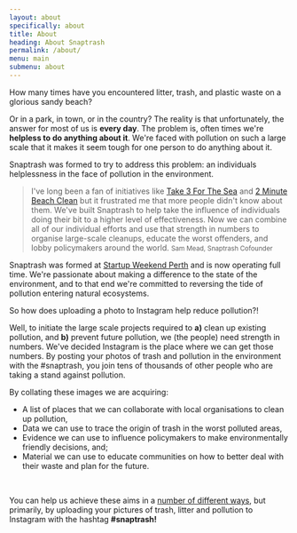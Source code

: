 ```yaml
---
layout: about
specifically: about
title: About
heading: About Snaptrash
permalink: /about/
menu: main
submenu: about
---
```


<p class="lead">How many times have you encountered litter, trash, and plastic waste on a glorious sandy beach?</p>

Or in a park, in town, or in the country? The reality is that unfortunately, the answer for most of us is **every day**. The problem is, often times we're **helpless to do anything about it**. We're faced with pollution on such a large scale that it makes it seem tough for one person to do anything about it.

Snaptrash was formed to try to address this problem: an individuals helplessness in the face of pollution in the environment.

>I've long been a fan of initiatives like [Take 3 For The Sea](http://www.take3.org.au) and [2 Minute Beach Clean](http://beachclean.net) but it frustrated me that more people didn't know about them. We've built Snaptrash to help take the influence of individuals doing their bit to a higher level of effectiveness. Now we can combine all of our individual efforts and use that strength in numbers to organise large-scale cleanups, educate the worst offenders, and lobby policymakers around the world.
><small>Sam Mead, Snaptrash Cofounder</small>

Snaptrash was formed at [Startup Weekend Perth](http://www.startupnews.com.au/2015/11/17/startup-weekend-perth-7/) and is now operating full time. We're passionate about making a difference to the state of the environment, and to that end we're committed to reversing the tide of pollution entering natural ecosystems.

So how does uploading a photo to Instagram help reduce pollution?!

Well, to initiate the large scale projects required to **a)** clean up existing pollution, and **b)** prevent future pollution, we (the people) need strength in numbers. We've decided Instagram is the place where we can get those numbers. By posting your photos of trash and pollution in the environment with the #snaptrash, you join tens of thousands of other people who are taking a stand against pollution.

By collating these images we are acquiring:

+ A list of places that we can collaborate with local organisations to clean up pollution,
+ Data we can use to trace the origin of trash in the worst polluted areas,
+ Evidence we can use to influence policymakers to make environmentally friendly decisions, and;
+ Material we can use to educate communities on how to better deal with their waste and plan for the future.

<br />

<p class="lead">You can help us achieve these aims in a <a href="/donate/support/">number of different ways</a>, but primarily, by uploading your pictures of trash, litter and pollution to Instagram with the hashtag <strong>#snaptrash!</strong></p>
